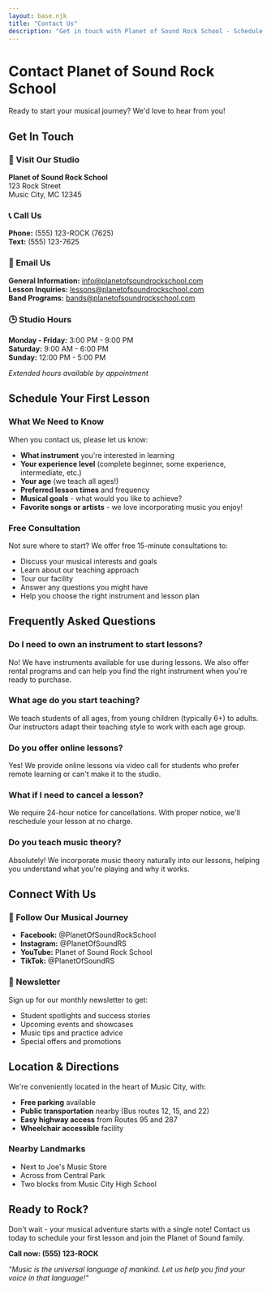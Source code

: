 ```yaml
---
layout: base.njk
title: "Contact Us"
description: "Get in touch with Planet of Sound Rock School - Schedule lessons, ask questions, or visit our studio"
---
```


# Contact Planet of Sound Rock School

Ready to start your musical journey? We'd love to hear from you!

## Get In Touch

### 📍 Visit Our Studio

**Planet of Sound Rock School**  
123 Rock Street  
Music City, MC 12345

### 📞 Call Us

**Phone:** (555) 123-ROCK (7625)  
**Text:** (555) 123-7625

### 📧 Email Us

**General Information:** info@planetofsoundrockschool.com  
**Lesson Inquiries:** lessons@planetofsoundrockschool.com  
**Band Programs:** bands@planetofsoundrockschool.com

### 🕒 Studio Hours

**Monday - Friday:** 3:00 PM - 9:00 PM  
**Saturday:** 9:00 AM - 6:00 PM  
**Sunday:** 12:00 PM - 5:00 PM

*Extended hours available by appointment*

## Schedule Your First Lesson

### What We Need to Know

When you contact us, please let us know:

- **What instrument** you're interested in learning
- **Your experience level** (complete beginner, some experience, intermediate, etc.)
- **Your age** (we teach all ages!)
- **Preferred lesson times** and frequency
- **Musical goals** - what would you like to achieve?
- **Favorite songs or artists** - we love incorporating music you enjoy!

### Free Consultation

Not sure where to start? We offer free 15-minute consultations to:

- Discuss your musical interests and goals
- Learn about our teaching approach
- Tour our facility
- Answer any questions you might have
- Help you choose the right instrument and lesson plan

## Frequently Asked Questions

### Do I need to own an instrument to start lessons?

No! We have instruments available for use during lessons. We also offer rental programs and can help you find the right instrument when you're ready to purchase.

### What age do you start teaching?

We teach students of all ages, from young children (typically 6+) to adults. Our instructors adapt their teaching style to work with each age group.

### Do you offer online lessons?

Yes! We provide online lessons via video call for students who prefer remote learning or can't make it to the studio.

### What if I need to cancel a lesson?

We require 24-hour notice for cancellations. With proper notice, we'll reschedule your lesson at no charge.

### Do you teach music theory?

Absolutely! We incorporate music theory naturally into our lessons, helping you understand what you're playing and why it works.

## Connect With Us

### 🎵 Follow Our Musical Journey

- **Facebook:** @PlanetOfSoundRockSchool
- **Instagram:** @PlanetOfSoundRS
- **YouTube:** Planet of Sound Rock School
- **TikTok:** @PlanetOfSoundRS

### 📧 Newsletter

Sign up for our monthly newsletter to get:
- Student spotlights and success stories
- Upcoming events and showcases
- Music tips and practice advice
- Special offers and promotions

## Location & Directions

We're conveniently located in the heart of Music City, with:

- **Free parking** available
- **Public transportation** nearby (Bus routes 12, 15, and 22)
- **Easy highway access** from Routes 95 and 287
- **Wheelchair accessible** facility

### Nearby Landmarks

- Next to Joe's Music Store
- Across from Central Park
- Two blocks from Music City High School

## Ready to Rock?

Don't wait - your musical adventure starts with a single note! Contact us today to schedule your first lesson and join the Planet of Sound family.

**Call now: (555) 123-ROCK**

*"Music is the universal language of mankind. Let us help you find your voice in that language!"*
